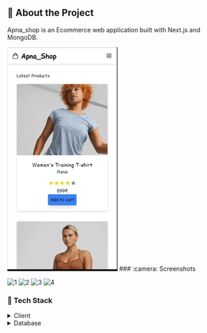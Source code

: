 ## :star2: About the Project

Apna_shop is an Ecommerce web application built with Next.js and MongoDB.


<!-- Screenshots -->
<img src="/public/e-commerce.gif" width="50%" height="50%" title="e-commerce" >
### :camera: Screenshots

![1](https://github.com/tavatamvinayak/Apna_shop/assets/107667781/83662bb8-f552-4762-b991-de3a15edeb89)
![2](https://github.com/tavatamvinayak/Apna_shop/assets/107667781/0b3c8195-3bab-4df0-8c35-d9d021a167e1)
![3](https://github.com/tavatamvinayak/Apna_shop/assets/107667781/27071709-6273-4be4-9afc-17c32df71ed6)
![4](https://github.com/tavatamvinayak/Apna_shop/assets/107667781/68690a7f-423e-441b-8d7d-37fc327cc07a)


### :space_invader: Tech Stack

<details>
  <summary>Client</summary>
  <ul>
    <li><a href="https://nextjs.org/">Next.js</a></li>
    <li><a href="https://tailwindcss.com/">TailwindCSS</a></li>
  </ul>
</details>

<details>
<summary>Database</summary>
  <ul>
    <li><a href="https://www.mongodb.com/">MongoDB</a></li>
  </ul>
</details>
<br />

